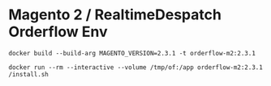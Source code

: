 # Magento 2 / RealtimeDespatch Orderflow Env


```
docker build --build-arg MAGENTO_VERSION=2.3.1 -t orderflow-m2:2.3.1
```

```
docker run --rm --interactive --volume /tmp/of:/app orderflow-m2:2.3.1 /install.sh
```